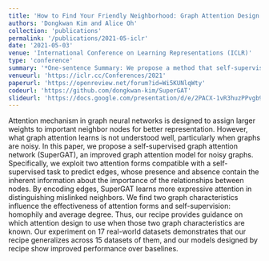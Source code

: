 ```yaml
---
title: 'How to Find Your Friendly Neighborhood: Graph Attention Design with Self-Supervision'
authors: 'Dongkwan Kim and Alice Oh'
collection: 'publications'
permalink: '/publications/2021-05-iclr'
date: '2021-05-03'
venue: 'International Conference on Learning Representations (ICLR)'
type: 'conference'
summary: '*One-sentence Summary: We propose a method that self-supervise graph attention through edges and it should be designed according to the average degree and homophily of graphs.*'
venueurl: 'https://iclr.cc/Conferences/2021'
paperurl: 'https://openreview.net/forum?id=Wi5KUNlqWty'
codeurl: 'https://github.com/dongkwan-kim/SuperGAT'
slideurl: 'https://docs.google.com/presentation/d/e/2PACX-1vR3huzPPvgb9ERiXN8LtTR70FY2nhkIKS_pO4z0_flpMXUfbcY-gW4O6gCeDiY1FQ044UbJf69AF1cR/pub?slide=id.p'
---
```


Attention mechanism in graph neural networks is designed to assign larger weights to important neighbor nodes for better representation. However, what graph attention learns is not understood well, particularly when graphs are noisy. In this paper, we propose a self-supervised graph attention network (SuperGAT), an improved graph attention model for noisy graphs. Specifically, we exploit two attention forms compatible with a self-supervised task to predict edges, whose presence and absence contain the inherent information about the importance of the relationships between nodes. By encoding edges, SuperGAT learns more expressive attention in distinguishing mislinked neighbors. We find two graph characteristics influence the effectiveness of attention forms and self-supervision: homophily and average degree. Thus, our recipe provides guidance on which attention design to use when those two graph characteristics are known. Our experiment on 17 real-world datasets demonstrates that our recipe generalizes across 15 datasets of them, and our models designed by recipe show improved performance over baselines.